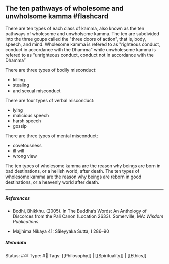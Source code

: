 ## The ten pathways of wholesome and unwholsome kamma #flashcard 

There are ten types of each class of kamma, also known as the ten pathways of wholesome and unwholsome kamma. The ten are subdivided into the three goups called the "three doors of action", that is, body, speech, and mind. Wholesome kamma is refered to as "righteous conduct, conduct in accordance with the Dhamma" while unwholesome kamma is refered to as “unrighteous conduct, conduct not in accordance with the Dhamma”

There are three types of bodily misconduct:

- killing
- stealing
- and sexual misconduct

There are four types of verbal misconduct:

- lying
- malicious speech
- harsh speech
- gossip

There are three types of mental misconduct; 

- covetousness
- ill will
- wrong view

The ten types of wholesome kamma are the reason why beings are born in bad destinations, or a hellish world, after death. The ten types of wholesome kamma are the reason why beings are reborn in good destinations, or a heavenly world after death.

___

##### References

- Bodhi, Bhikkhu. (2005). In The Buddha’s Words: An Anthology of Discorces from the Pali Canon (Location 2633). Somerville, MA: _Wisdom Publications_.

- Majjhima Nikaya 41: Sāleyyaka Sutta; I 286–90

##### Metadata
Status: #⛅️ 
Type: #🔵 
Tags: [[Philosophy]] | [[Spirituality]] | [[Ethics]]